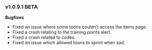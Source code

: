 ### v1.0.9.1 BETA

**Bugfixes**
- Fixed an issue where some toons couldn't access the items page.
- Fixed a crash relating to the training points alert.
- Fixed a crash related to codes.
- Fixed an issue which allowed toons to sprint when sad.
